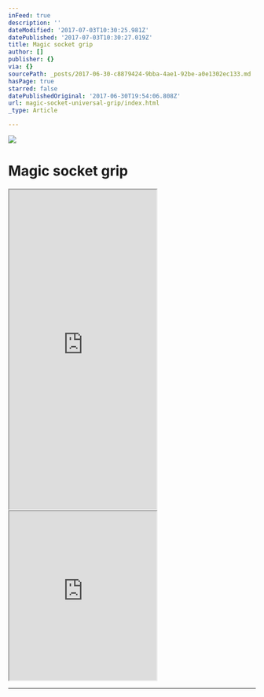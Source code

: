 ```yaml
---
inFeed: true
description: ''
dateModified: '2017-07-03T10:30:25.981Z'
datePublished: '2017-07-03T10:30:27.019Z'
title: Magic socket grip
author: []
publisher: {}
via: {}
sourcePath: _posts/2017-06-30-c8879424-9bba-4ae1-92be-a0e1302ec133.md
hasPage: true
starred: false
datePublishedOriginal: '2017-06-30T19:54:06.808Z'
url: magic-socket-universal-grip/index.html
_type: Article

---
```

![](https://the-grid-user-content.s3-us-west-2.amazonaws.com/a9b96062-ec81-4b09-9aea-0c840bfcb274.png)

# **Magic socket grip**

<iframe src="https://the-grid.github.io/ed-userhtml/?g=eJyNzUEKwjAQQNGrhDlAE5TWVpqCiniB7ENsxya0MWE6osc3Cw_g_vN-74QnfGjwzPkoZXbET6StQk6UqjFFee7afW1PTa0aZc1lDeNSuS1_QBhHM7IGa1KGoQ9xFvdEE5IGBWKj8X_2hvxD3VrEK3skfEWLpvQg3mFir-Gwa0F4DLMvTafKU7rhC654P08" height="650" style=""></iframe>

<iframe src="https://the-grid.github.io/ed-userhtml/?g=eJyNzEEOwiAQQNGrkDlAIdGSaKCJuvAC7AnSsRDbQoZJ9Piy8AAu_188E0QifFpIzPUsZQ3EO1IbkAuVIZZNXk_HUfuLHpVW3t3WHF9DaPUDwgVakC14VypMJm-LeBSakSwoEI3i_-wd-YeGtYsg3nnmZOGgupQwL6lf3WMyMkxfX7E5xQ" height="344" style=""></iframe>

---